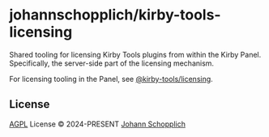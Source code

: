 # johannschopplich/kirby-tools-licensing

Shared tooling for licensing Kirby Tools plugins from within the Kirby Panel. Specifically, the server-side part of the licensing mechanism.

For licensing tooling in the Panel, see [@kirby-tools/licensing](https://github.com/kirby-tools/licensing-panel).

## License

[AGPL](./LICENSE) License © 2024-PRESENT [Johann Schopplich](https://github.com/johannschopplich)
